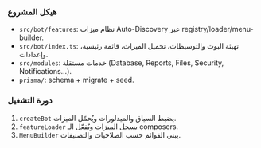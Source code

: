 ### هيكل المشروع
- `src/bot/features`: نظام ميزات Auto-Discovery عبر registry/loader/menu-builder.
- `src/bot/index.ts`: تهيئة البوت والتوسيطات، تحميل الميزات، قائمة رئيسية، وإعدادات.
- `src/modules`: خدمات مستقلة (Database, Reports, Files, Security, Notifications...).
- `prisma/`: schema + migrate + seed.

### دورة التشغيل
1) `createBot` يضبط السياق والميدلورات ويُحمّل الميزات.
2) `featureLoader` يسجل الميزات ويُفعّل الـ composers.
3) `MenuBuilder` يبني القوائم حسب الصلاحيات والتصنيفات.
